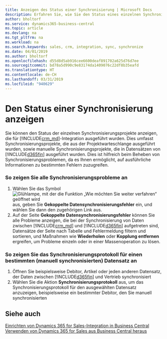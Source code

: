```yaml
---
title: Anzeigen des Status einer Synchronisierung | Microsoft Docs
description: Erfahren Sie, wie Sie den Status eines einzelnen Synchronisierungsprojekts anzeigen.
author: bholtorf
ms.service: dynamics365-business-central
ms.topic: article
ms.devlang: na
ms.tgt_pltfrm: na
ms.workload: na
ms.search.keywords: sales, crm, integration, sync, synchronize
ms.date: 04/01/2019
ms.author: bholtorf
ms.openlocfilehash: d55d8d5ab916cee6600deaf891702a625d76d7ee
ms.sourcegitcommit: bd78a5d990c9e83174da1409076c22df8b35eafd
ms.translationtype: HT
ms.contentlocale: de-CH
ms.lasthandoff: 03/31/2019
ms.locfileid: "940629"
---
```

# <a name="view-the-status-of-a-synchronization"></a>Den Status einer Synchronisierung anzeigen
Sie können den Status der einzelnen Synchronisierungsprojekte anzeigen, die für [!INCLUDE[crm_md](includes/crm_md.md)]-Integration ausgeführt wurden. Dies umfasst Synchronisierungsprojekte, die aus der Projektwarteschlange ausgeführt wurden, sowie manuelle Synchronisierungsprojekte, die in Datensätzen von [!INCLUDE[d365fin](includes/d365fin_md.md)] ausgeführt wurden. Dies ist hilfreich beim Beheben von Synchronisierungsproblemen, da es Ihnen ermöglicht, auf ausführliche Informationen zu bestimmten Fehlern zuzugreifen.

### <a name="to-view-all-synchronization-issues"></a>So zeigen Sie alle Synchronisierungsprobleme an
1. Wählen Sie das Symbol ![Glühlampe, mit der die Funktion „Wie möchten Sie weiter verfahren“ geöffnet wird](media/ui-search/search_small.png "Wie möchten Sie weiter verfahren?") aus, geben Sie **Gekoppelte Datensynchronisierungsfehler** ein, und wählen Sie dann den zugehörigen Link aus.
2. Auf der Seite **Gekoppelte Datensynchronisierungsfehler** können Sie alle Probleme anzeigen, die bei der Synchronisierung von Daten zwischen [!INCLUDE[crm_md](includes/crm_md.md)] und [!INCLUDE[d365fin](includes/d365fin_md.md)] aufgetreten sind, Datensätze der Seite nach Tabelle und Fehlermeldung filtern und sortieren, und Maßnahmen wie **Wiederholen** oder **Kopplung entfernen** ergreifen, um Probleme einzeln oder in einer Massenoperation zu lösen.

### <a name="to-view-synchronization-log-for-specific-manually-synchronized-record"></a>So zeigen Sie das Synchronisierungsprotokoll für einen bestimmten (manuell synchronisierten) Datensatz an
1. Öffnen Sie beispielsweise Debitor, Artikel oder jeden anderen Datensatz, der Daten zwischen [!INCLUDE[d365fin](includes/d365fin_md.md)] und Vertrieb synchronisiert
2. Wählen Sie die Aktion **Synchronisierungsprotokoll** aus, um das Synchronisierungsprotokoll für den ausgewählten Datensatz anzuzeigen, beispielsweise ein bestimmter Debitor, den Sie manuell synchronisierten

## <a name="see-also"></a>Siehe auch  
[Einrichten von Dynamics 365 for Sales-Integration in Business Central](admin-setting-up-integration-with-dynamics-sales.md)  
[Verwenden von Dynamics 365 for Sales aus Business Central heraus](marketing-integrate-dynamicscrm.md)
